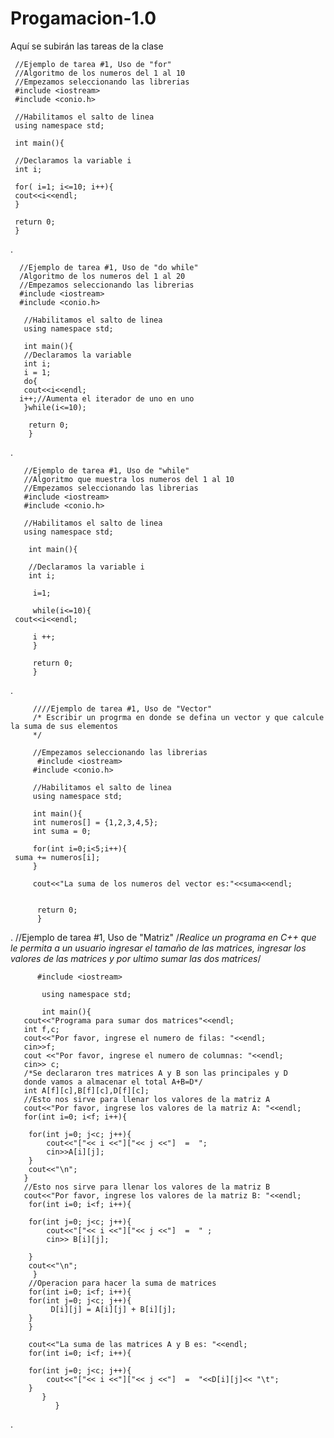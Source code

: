 # Progamacion-1.0
Aquí se subirán las tareas de la clase 

     //Ejemplo de tarea #1, Uso de "for"
     //Algoritmo de los numeros del 1 al 10
     //Empezamos seleccionando las librerias 
     #include <iostream>
     #include <conio.h>

     //Habilitamos el salto de linea 
     using namespace std; 

     int main(){

     //Declaramos la variable i 
     int i;

     for( i=1; i<=10; i++){
     cout<<i<<endl;
     }
     
     return 0;
     }
     
   .

      //Ejemplo de tarea #1, Uso de "do while"
      /Algoritmo de los numeros del 1 al 20
      //Empezamos seleccionando las librerias 
      #include <iostream>
      #include <conio.h>

       //Habilitamos el salto de linea 
       using namespace std; 

       int main(){
       //Declaramos la variable 
       int i;
       i = 1;
       do{
       cout<<i<<endl;
	  i++;//Aumenta el iterador de uno en uno
       }while(i<=10);

        return 0;
        }
.

       //Ejemplo de tarea #1, Uso de "while"
       //Algoritmo que muestra los numeros del 1 al 10 
       //Empezamos seleccionando las librerias 
       #include <iostream>
       #include <conio.h>

       //Habilitamos el salto de linea 
       using namespace std; 

        int main(){

        //Declaramos la variable i 
        int i;

         i=1;
	
         while(i<=10){
	 cout<<i<<endl;
	
         i ++;	
         }

         return 0;
         }
.

         ////Ejemplo de tarea #1, Uso de "Vector"
         /* Escribir un progrma en donde se defina un vector y que calcule la suma de sus elementos 
         */

         //Empezamos seleccionando las librerias 
          #include <iostream>
         #include <conio.h>

         //Habilitamos el salto de linea 
         using namespace std; 

         int main(){
         int numeros[] = {1,2,3,4,5};
         int suma = 0;

         for(int i=0;i<5;i++){
	 suma += numeros[i];
         }
     
         cout<<"La suma de los numeros del vector es:"<<suma<<endl;


          return 0;
          }
.
          //Ejemplo de tarea #1, Uso de "Matriz"
          /*Realice un programa en C++ que le permita a un usuario ingresar 
          el tamaño de las matrices, ingresar los valores de las matrices y 
          por ultimo sumar las dos matrices*/

          #include <iostream>

           using namespace std;

           int main(){
	   cout<<"Programa para sumar dos matrices"<<endl;
	   int f,c;
	   cout<<"Por favor, ingrese el numero de filas: "<<endl;
	   cin>>f;
	   cout <<"Por favor, ingrese el numero de columnas: "<<endl;
	   cin>> c;
	   /*Se declararon tres matrices A y B son las principales y D 
	   donde vamos a almacenar el total A+B=D*/
	   int A[f][c],B[f][c],D[f][c];
	   //Esto nos sirve para llenar los valores de la matriz A
	   cout<<"Por favor, ingrese los valores de la matriz A: "<<endl;
	   for(int i=0; i<f; i++){
		
		for(int j=0; j<c; j++){
			cout<<"["<< i <<"]["<< j <<"]  =  ";
			cin>>A[i][j];	
		}	
		cout<<"\n";
	   }
	   //Esto nos sirve para llenar los valores de la matriz B
	   cout<<"Por favor, ingrese los valores de la matriz B: "<<endl;
	    for(int i=0; i<f; i++){
		
		for(int j=0; j<c; j++){
			cout<<"["<< i <<"]["<< j <<"]  =  " ;
			cin>> B[i][j];
			
		}
		cout<<"\n";
	     }
	    //Operacion para hacer la suma de matrices
		for(int i=0; i<f; i++){
		for(int j=0; j<c; j++){
			 D[i][j] = A[i][j] + B[i][j];
		}
		}
		
	    cout<<"La suma de las matrices A y B es: "<<endl;
		for(int i=0; i<f; i++){
		
		for(int j=0; j<c; j++){
			cout<<"["<< i <<"]["<< j <<"]  =  "<<D[i][j]<< "\t";
		}	
	       }
              }
.
